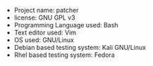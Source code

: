 * Project name: patcher
* license: GNU GPL v3
* Programming Language used: Bash
* Text editor used: Vim
* OS used: GNU/Linux
* Debian based testing system: Kali GNU/Linux
* Rhel based testing system: Fedora

